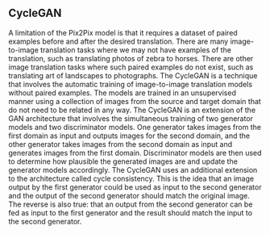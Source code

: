 ## CycleGAN
A limitation of the Pix2Pix model is that it requires a dataset of paired examples before and
after the desired translation. There are many image-to-image translation tasks where we may
not have examples of the translation, such as translating photos of zebra to horses. There are
other image translation tasks where such paired examples do not exist, such as translating art of
landscapes to photographs. The CycleGAN is a technique that involves the automatic training
of image-to-image translation models without paired examples. The models are trained in an
unsupervised manner using a collection of images from the source and target domain that do
not need to be related in any way. The CycleGAN is an extension of the GAN architecture
that involves the simultaneous training of two generator models and two discriminator models.
One generator takes images from the first domain as input and outputs images for the second
domain, and the other generator takes images from the second domain as input and generates
images from the first domain. Discriminator models are then used to determine how plausible
the generated images are and update the generator models accordingly. The CycleGAN uses an
additional extension to the architecture called cycle consistency. This is the idea that an image
output by the first generator could be used as input to the second generator and the output of
the second generator should match the original image. The reverse is also true: that an output
from the second generator can be fed as input to the first generator and the result should match
the input to the second generator.
